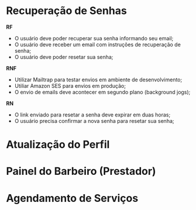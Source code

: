 # Recuperação de Senhas

**RF**

-   O usuário deve poder recuperar sua senha informando seu email;
-   O usuário deve receber um email com instruções de recuperação de senha;
-   O usuário deve poder resetar sua senha;

**RNF**

-   Utilizar Mailtrap para testar envios em ambiente de desenvolvimento;
-   Utiliar Amazon SES para envios em produção;
-   O envio de emails deve acontecer em segundo plano (background jogs);

**RN**

-   O link enviado para resetar a senha deve expirar em duas horas;
-   O usuário precisa confirmar a nova senha para resetar sua senha;

# Atualização do Perfil

# Painel do Barbeiro (Prestador)

# Agendamento de Serviços
